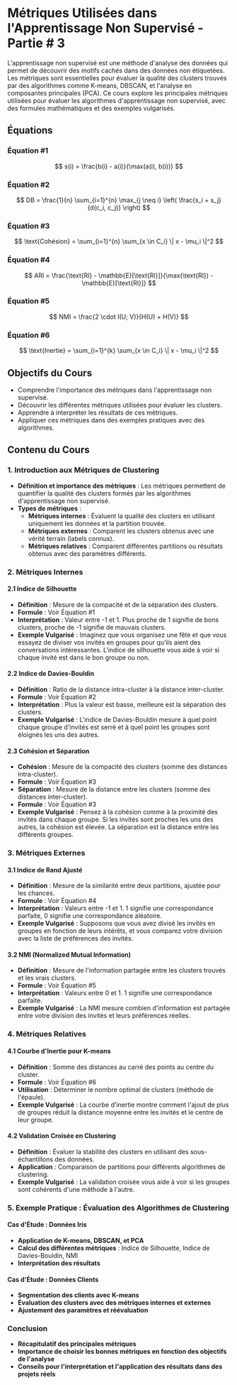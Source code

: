 # Métriques Utilisées dans l'Apprentissage Non Supervisé - Partie # 3

L'apprentissage non supervisé est une méthode d'analyse des données qui permet de découvrir des motifs cachés dans des données non étiquetées. Les métriques sont essentielles pour évaluer la qualité des clusters trouvés par des algorithmes comme K-means, DBSCAN, et l'analyse en composantes principales (PCA). Ce cours explore les principales métriques utilisées pour évaluer les algorithmes d'apprentissage non supervisé, avec des formules mathématiques et des exemples vulgarisés.

## Équations

### Équation #1
$$
s(i) = \frac{b(i) - a(i)}{\max(a(i), b(i))}
$$

### Équation #2
$$
DB = \frac{1}{n} \sum_{i=1}^{n} \max_{j \neq i} \left( \frac{s_i + s_j}{d(c_i, c_j)} \right)
$$

### Équation #3
$$
\text{Cohésion} = \sum_{i=1}^{n} \sum_{x \in C_i} \| x - \mu_i \|^2
$$

### Équation #4
$$
ARI = \frac{\text{RI} - \mathbb{E}[\text{RI}]}{\max(\text{RI}) - \mathbb{E}[\text{RI}]}
$$

### Équation #5
$$
NMI = \frac{2 \cdot I(U; V)}{H(U) + H(V)}
$$

### Équation #6
$$
\text{Inertie} = \sum_{i=1}^{k} \sum_{x \in C_i} \| x - \mu_i \|^2
$$

## Objectifs du Cours

- Comprendre l'importance des métriques dans l'apprentissage non supervisé.
- Découvrir les différentes métriques utilisées pour évaluer les clusters.
- Apprendre à interpréter les résultats de ces métriques.
- Appliquer ces métriques dans des exemples pratiques avec des algorithmes.

## Contenu du Cours

### 1. Introduction aux Métriques de Clustering

- **Définition et importance des métriques** : Les métriques permettent de quantifier la qualité des clusters formés par les algorithmes d'apprentissage non supervisé.
- **Types de métriques** : 
  - **Métriques internes** : Évaluent la qualité des clusters en utilisant uniquement les données et la partition trouvée.
  - **Métriques externes** : Comparent les clusters obtenus avec une vérité terrain (labels connus).
  - **Métriques relatives** : Comparent différentes partitions ou résultats obtenus avec des paramètres différents.

### 2. Métriques Internes

#### 2.1 Indice de Silhouette

- **Définition** : Mesure de la compacité et de la séparation des clusters.
- **Formule** : Voir Équation #1
- **Interprétation** : Valeur entre -1 et 1. Plus proche de 1 signifie de bons clusters, proche de -1 signifie de mauvais clusters.
- **Exemple Vulgarisé** : Imaginez que vous organisez une fête et que vous essayez de diviser vos invités en groupes pour qu'ils aient des conversations intéressantes. L'indice de silhouette vous aide à voir si chaque invité est dans le bon groupe ou non.

#### 2.2 Indice de Davies-Bouldin

- **Définition** : Ratio de la distance intra-cluster à la distance inter-cluster.
- **Formule** : Voir Équation #2
- **Interprétation** : Plus la valeur est basse, meilleure est la séparation des clusters.
- **Exemple Vulgarisé** : L'indice de Davies-Bouldin mesure à quel point chaque groupe d'invités est serré et à quel point les groupes sont éloignés les uns des autres.

#### 2.3 Cohésion et Séparation

- **Cohésion** : Mesure de la compacité des clusters (somme des distances intra-cluster).
- **Formule** : Voir Équation #3
- **Séparation** : Mesure de la distance entre les clusters (somme des distances inter-cluster).
- **Formule** : Voir Équation #3
- **Exemple Vulgarisé** : Pensez à la cohésion comme à la proximité des invités dans chaque groupe. Si les invités sont proches les uns des autres, la cohésion est élevée. La séparation est la distance entre les différents groupes.

### 3. Métriques Externes

#### 3.1 Indice de Rand Ajusté

- **Définition** : Mesure de la similarité entre deux partitions, ajustée pour les chances.
- **Formule** : Voir Équation #4
- **Interprétation** : Valeurs entre -1 et 1. 1 signifie une correspondance parfaite, 0 signifie une correspondance aléatoire.
- **Exemple Vulgarisé** : Supposons que vous avez divisé les invités en groupes en fonction de leurs intérêts, et vous comparez votre division avec la liste de préférences des invités.

#### 3.2 NMI (Normalized Mutual Information)

- **Définition** : Mesure de l'information partagée entre les clusters trouvés et les vrais clusters.
- **Formule** : Voir Équation #5
- **Interprétation** : Valeurs entre 0 et 1. 1 signifie une correspondance parfaite.
- **Exemple Vulgarisé** : La NMI mesure combien d'information est partagée entre votre division des invités et leurs préférences réelles.

### 4. Métriques Relatives

#### 4.1 Courbe d'Inertie pour K-means

- **Définition** : Somme des distances au carré des points au centre du cluster.
- **Formule** : Voir Équation #6
- **Utilisation** : Déterminer le nombre optimal de clusters (méthode de l'épaule).
- **Exemple Vulgarisé** : La courbe d'inertie montre comment l'ajout de plus de groupes réduit la distance moyenne entre les invités et le centre de leur groupe.

#### 4.2 Validation Croisée en Clustering

- **Définition** : Évaluer la stabilité des clusters en utilisant des sous-échantillons des données.
- **Application** : Comparaison de partitions pour différents algorithmes de clustering.
- **Exemple Vulgarisé** : La validation croisée vous aide à voir si les groupes sont cohérents d'une méthode à l'autre.

### 5. Exemple Pratique : Évaluation des Algorithmes de Clustering

#### Cas d'Étude : Données Iris

- **Application de K-means, DBSCAN, et PCA**
- **Calcul des différentes métriques** : Indice de Silhouette, Indice de Davies-Bouldin, NMI
- **Interprétation des résultats**

#### Cas d'Étude : Données Clients

- **Segmentation des clients avec K-means**
- **Évaluation des clusters avec des métriques internes et externes**
- **Ajustement des paramètres et réévaluation**

### Conclusion

- **Récapitulatif des principales métriques**
- **Importance de choisir les bonnes métriques en fonction des objectifs de l'analyse**
- **Conseils pour l'interprétation et l'application des résultats dans des projets réels**

